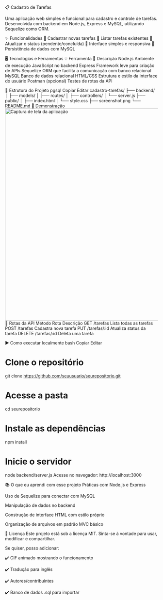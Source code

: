 📋 Cadastro de Tarefas



Uma aplicação web simples e funcional para cadastro e controle de tarefas. Desenvolvida com backend em Node.js, Express e MySQL, utilizando Sequelize como ORM.

✨ Funcionalidades
🔹 Cadastrar novas tarefas
🔹 Listar tarefas existentes
🔹 Atualizar o status (pendente/concluída)
🔹 Interface simples e responsiva
🔹 Persistência de dados com MySQL

🖥️ Tecnologias e Ferramentas
💡 Ferramenta	💬 Descrição
Node.js	Ambiente de execução JavaScript no backend
Express	Framework leve para criação de APIs
Sequelize	ORM que facilita a comunicação com banco relacional
MySQL	Banco de dados relacional
HTML/CSS	Estrutura e estilo da interface do usuário
Postman (opcional)	Testes de rotas da API

📁 Estrutura do Projeto
pgsql
Copiar
Editar
cadastro-tarefas/
├── backend/
│   ├── models/
│   ├── routes/
│   ├── controllers/
│   └── server.js
├── public/
│   ├── index.html
│   └── style.css
├── screenshot.png
└── README.md
📸 Demonstração
<img src="./screenshot.png" width="700" alt="Captura de tela da aplicação"/>
🧪 Rotas da API
Método	Rota	Descrição
GET	/tarefas	Lista todas as tarefas
POST	/tarefas	Cadastra nova tarefa
PUT	/tarefas/:id	Atualiza status da tarefa
DELETE	/tarefas/:id	Deleta uma tarefa

▶️ Como executar localmente
bash
Copiar
Editar
# Clone o repositório
git clone https://github.com/seuusuario/seurepositorio.git

# Acesse a pasta
cd seurepositorio

# Instale as dependências
npm install

# Inicie o servidor
node backend/server.js
Acesse no navegador:
http://localhost:3000

📚 O que eu aprendi com esse projeto
Práticas com Node.js e Express

Uso de Sequelize para conectar com MySQL

Manipulação de dados no backend

Construção de interface HTML com estilo próprio

Organização de arquivos em padrão MVC básico

📝 Licença
Este projeto está sob a licença MIT.
Sinta-se à vontade para usar, modificar e compartilhar.

Se quiser, posso adicionar:

✔️ GIF animado mostrando o funcionamento

✔️ Tradução para inglês

✔️ Autores/contribuintes

✔️ Banco de dados .sql para importar
